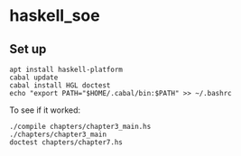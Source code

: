 # haskell_soe

## Set up

```
apt install haskell-platform
cabal update
cabal install HGL doctest
echo "export PATH="$HOME/.cabal/bin:$PATH" >> ~/.bashrc
```

To see if it worked:

```
./compile chapters/chapter3_main.hs
./chapters/chapter3_main
doctest chapters/chapter7.hs
```

